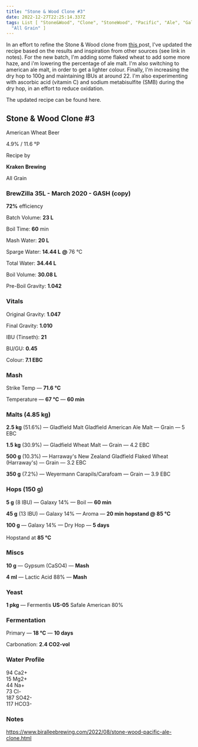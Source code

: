 ```yaml
---
title: "Stone & Wood Clone #3"
date: 2022-12-27T22:25:14.337Z
tags: List [ "Stone&Wood", "Clone", "StoneWood", "Pacific", "Ale", "Galaxy",
  "All Grain" ]
---
```

I﻿n an effort to refine the Stone & Wood clone from [this ](https://krakenbrewing.netlify.app/post/2021-02-25-stone-wood-clone-2/)post, I've updated the recipe based on the results and inspiration from other sources (see link in notes). For the new batch, I'm adding some flaked wheat to add some more haze, and i'm lowering the percentage of ale malt. I'm also switching to american ale malt, in order to get a lighter colour. Finally, I'm increasing the dry hop to 100g and maintaining IBUs at around 22. I'm also experimenting with ascorbic acid (vitamin C) and sodium metabisulfite (SMB) during the dry hop, in an effort to reduce oxidation.

The updated recipe can be found here.

<!--StartFragment-->

## **Stone & Wood Clone #3**

American Wheat Beer

4.9% / 11.6 °P

Recipe by

**Kraken Brewing**

All Grain

### **BrewZilla 35L - March 2020 - GASH (copy)**

**72%** efficiency

Batch Volume: **23 L**

Boil Time: **60** min

Mash Water: **20 L**

Sparge Water: **14.44 L** **@** 76 °C

Total Water: **34.44 L**

Boil Volume: **30.08 L**

Pre-Boil Gravity: **1.042**

### Vitals

Original Gravity: **1.047**

Final Gravity: **1.010**

IBU (Tinseth): **21**

BU/GU: **0.45**

Colour: **7.1 EBC** 

### Mash

Strike Temp — **71.6 °C**

Temperature — **67 °C** — **60 min**



### Malts **(4.85 kg)**

**2.5 kg** (51.6%) — Gladfield Malt Gladfield American Ale Malt — Grain — 5 EBC

**1.5 kg** (30.9%) — Gladfield Wheat Malt — Grain — 4.2 EBC

**500 g** (10.3%) — Harraway's New Zealand Gladfield Flaked Wheat (Harraway's) — Grain — 3.2 EBC

**350 g** (7.2%) — Weyermann Carapils/Carafoam — Grain — 3.9 EBC

### Hops **(150 g)**

**5 g** (8 IBU) — Galaxy 14% — Boil — **60 min**

**45 g** (13 IBU) — Galaxy 14% — Aroma — **20 min hopstand @ 85 °C**

**100 g** — Galaxy 14% — Dry Hop — **5 days**\
\
Hopstand at **85 °C**



### Miscs

**10 g** — Gypsum (CaSO4) — **Mash**

**4 ml** — Lactic Acid 88% — **Mash**



### Yeast

**1 pkg** — Fermentis **US-05** Safale American 80%



### Fermentation

Primary — **18 °C** — **10 days**

Carbonation: **2.4 CO2-vol**



### Water Profile

94 Ca2+\
15 Mg2+\
44 Na+\
73 Cl-\
187 SO42-\
117 HCO3-



<!--EndFragment-->

### Notes

<https://www.biralleebrewing.com/2022/08/stone-wood-pacific-ale-clone.html>